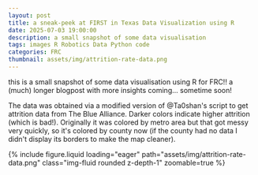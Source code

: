 ```yaml
---
layout: post
title: a sneak-peek at FIRST in Texas Data Visualization using R
date: 2025-07-03 19:00:00
description: a small snapshot of some data visualisation
tags: images R Robotics Data Python code
categories: FRC
thumbnail: assets/img/attrition-rate-data.png
---
```


this is a small snapshot of some data visualisation using R for FRC!! a (much) longer blogpost with more insights coming... sometime soon!

The data was obtained via a modified version of @Ta0shan's script to get attrition data from The Blue Alliance. Darker colors indicate higher attrition (which is bad!). Originally it was colored by metro area but that got messy very quickly, so it's colored by county now (if the county had no data I didn't display its borders to make the map cleaner).

<div class="row mt-3">
  <div class="col-sm mt-3 mt-md-0">
    {% include figure.liquid loading="eager" path="assets/img/attrition-rate-data.png" class="img-fluid rounded z-depth-1" zoomable=true %}
  </div>
</div>
